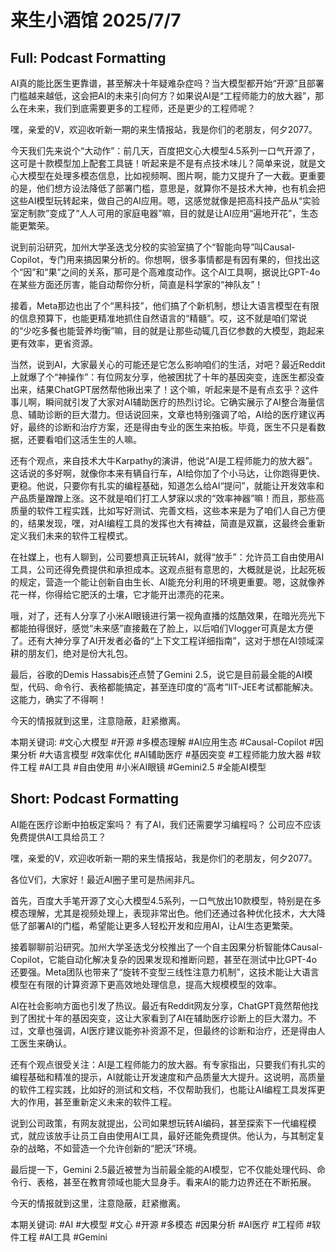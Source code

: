 # 来生小酒馆 2025/7/7

## Full: Podcast Formatting 

AI真的能比医生更靠谱，甚至解决十年疑难杂症吗？当大模型都开始“开源”且部署门槛越来越低，这会把AI的未来引向何方？如果说AI是“工程师能力的放大器”，那么在未来，我们到底需要更多的工程师，还是更少的工程师呢？

嘿，亲爱的V，欢迎收听新一期的来生情报站，我是你们的老朋友，何夕2077。

今天我们先来说个“大动作”：前几天，百度把文心大模型4.5系列一口气开源了，这可是十款模型加上配套工具链！听起来是不是有点技术味儿？简单来说，就是文心大模型在处理多模态信息，比如视频啊、图片啊，能力又提升了一大截。更重要的是，他们想方设法降低了部署门槛，意思是，就算你不是技术大神，也有机会把这些AI模型玩转起来，做自己的AI应用。嗯，这感觉就像是把高科技产品从“实验室定制款”变成了“人人可用的家庭电器”嘛，目的就是让AI应用“遍地开花”，生态能更繁荣。

说到前沿研究，加州大学圣迭戈分校的实验室搞了个“智能向导”叫Causal-Copilot，专门用来搞因果分析的。你想啊，很多事情都是有因有果的，但找出这个“因”和“果”之间的关系，那可是个高难度动作。这个AI工具啊，据说比GPT-4o在某些方面还厉害，能自动帮你分析，简直是科学家的“神队友”！

接着，Meta那边也出了个“黑科技”，他们搞了个新机制，想让大语言模型在有限的信息预算下，也能更精准地抓住自然语言的“精髓”。哎，这不就是咱们常说的“少吃多餐也能营养均衡”嘛，目的就是让那些动辄几百亿参数的大模型，跑起来更有效率，更省资源。

当然，说到AI，大家最关心的可能还是它怎么影响咱们的生活，对吧？最近Reddit上就爆了个“神操作”：有位网友分享，他被困扰了十年的基因突变，连医生都没查出来，结果ChatGPT居然帮他揪出来了！这个嘛，听起来是不是有点玄乎？这件事儿啊，瞬间就引发了大家对AI辅助医疗的热烈讨论。它确实展示了AI整合海量信息、辅助诊断的巨大潜力。但话说回来，文章也特别强调了哈，AI给的医疗建议再好，最终的诊断和治疗方案，还是得由专业的医生来拍板。毕竟，医生不只是看数据，还要看咱们这活生生的人嘛。

还有个观点，来自技术大牛Karpathy的演讲，他说“AI是工程师能力的放大器”。这话说的多好啊，就像你本来有辆自行车，AI给你加了个小马达，让你跑得更快、更稳。他说，只要你有扎实的编程基础，知道怎么给AI“提问”，就能让开发效率和产品质量蹭蹭上涨。这不就是咱们打工人梦寐以求的“效率神器”嘛！而且，那些高质量的软件工程实践，比如写好测试、完善文档，这些本来是为了咱们人自己方便的，结果发现，嘿，对AI编程工具的发挥也大有裨益，简直是双赢，这最终会重新定义我们未来的软件工程模式。

在社媒上，也有人聊到，公司要想真正玩转AI，就得“放手”：允许员工自由使用AI工具，公司还得免费提供和承担成本。这观点挺有意思的，大概就是说，比起死板的规定，营造一个能让创新自由生长、AI能充分利用的环境更重要。嗯，这就像养花一样，你得给它肥沃的土壤，它才能开出漂亮的花来。

哦，对了，还有人分享了小米AI眼镜进行第一视角直播的炫酷效果，在暗光亮光下都能拍得很好，感觉“未来感”直接戴在了脸上，以后咱们Vlogger可真是太方便了。还有大神分享了AI开发者必备的“上下文工程详细指南”，这对于想在AI领域深耕的朋友们，绝对是份大礼包。

最后，谷歌的Demis Hassabis还点赞了Gemini 2.5，说它是目前最全能的AI模型，代码、命令行、表格都能搞定，甚至连印度的“高考”IIT-JEE考试都能解决。这能力，确实了不得啊！

今天的情报就到这里，注意隐蔽，赶紧撤离。

本期关键词:
#文心大模型
#开源
#多模态理解
#AI应用生态
#Causal-Copilot
#因果分析
#大语言模型
#效率优化
#AI辅助医疗
#基因突变
#工程师能力放大器
#软件工程
#AI工具
#自由使用
#小米AI眼镜
#Gemini2.5
#全能AI模型

## Short: Podcast Formatting 

AI能在医疗诊断中拍板定案吗？
有了AI，我们还需要学习编程吗？
公司应不应该免费提供AI工具给员工？

嘿，亲爱的V，欢迎收听新一期的来生情报站，我是你们的老朋友，何夕2077。

各位V们，大家好！最近AI圈子里可是热闹非凡。

首先，百度大手笔开源了文心大模型4.5系列，一口气放出10款模型，特别是在多模态理解，尤其是视频处理上，表现非常出色。他们还通过各种优化技术，大大降低了部署AI的门槛，希望能让更多人轻松开发和应用AI，让AI生态更繁荣。

接着聊聊前沿研究。加州大学圣迭戈分校推出了一个自主因果分析智能体Causal-Copilot，它能自动化解决复杂的因果发现和推断问题，甚至在测试中比GPT-4o还要强。Meta团队也带来了“旋转不变型三线性注意力机制”，这技术能让大语言模型在有限的计算资源下更高效地处理信息，提高大规模模型的效率。

AI在社会影响方面也引发了热议。最近有Reddit网友分享，ChatGPT竟然帮他找到了困扰十年的基因突变，这让大家看到了AI在辅助医疗诊断上的巨大潜力。不过，文章也强调，AI医疗建议能弥补资源不足，但最终的诊断和治疗，还是得由人工医生来确认。

还有个观点很受关注：AI是工程师能力的放大器。有专家指出，只要我们有扎实的编程基础和精准的提示，AI就能让开发速度和产品质量大大提升。这说明，高质量的软件工程实践，比如好的测试和文档，不仅帮助我们，也能让AI编程工具发挥更大的作用，甚至重新定义未来的软件工程。

说到公司政策，有网友就提出，公司如果想玩转AI编码，甚至探索下一代编程模式，就应该放手让员工自由使用AI工具，最好还能免费提供。他认为，与其制定复杂的战略，不如营造一个允许创新的“肥沃”环境。

最后提一下，Gemini 2.5最近被誉为当前最全能的AI模型，它不仅能处理代码、命令行、表格，甚至在教育领域也能大显身手。看来AI的能力边界还在不断拓展。

今天的情报就到这里，注意隐蔽，赶紧撤离。

本期关键词:
#AI
#大模型
#文心
#开源
#多模态
#因果分析
#AI医疗
#工程师
#软件工程
#AI工具
#Gemini